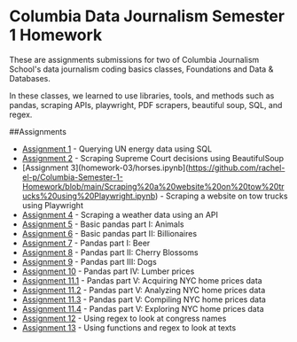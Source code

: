# Columbia Data Journalism Semester 1 Homework 
These are assignments submissions for two of Columbia Journalism School's data journalism coding basics classes, Foundations and Data & Databases.

In these classes, we learned to use libraries, tools, and methods such as pandas, scraping APIs, playwright, PDF scrapers, beautiful soup, SQL, and regex. 

##Assignments

* [Assignment 1](https://github.com/rachel-el-p/Columbia-Semester-1-Homework/blob/main/Homework%20Trying%20SQL.ipynb) - Querying UN energy data using SQL
* [Assignment 2](https://github.com/rachel-el-p/Columbia-Semester-1-Homework/blob/main/Homework%20Scraping%20Text%20Using%20BeautifulSoup.ipynb) - Scraping Supreme Court decisions using BeautifulSoup
* [Assignment 3](homework-03/horses.ipynb](https://github.com/rachel-el-p/Columbia-Semester-1-Homework/blob/main/Scraping%20a%20website%20on%20tow%20trucks%20using%20Playwright.ipynb) - Scraping a website on tow trucks using Playwright
* [Assignment 4](https://github.com/rachel-el-p/Columbia-Semester-1-Homework/blob/main/Scraping%20weather%20data%20using%20an%20API.ipynb) - Scraping a weather data using an API 
* [Assignment 5](https://github.com/rachel-el-p/Columbia-Semester-1-Homework/blob/main/Basic%20Pandas%20analyzing%20animal%20data.ipynb) - Basic pandas part I: Animals 
* [Assignment 6](https://github.com/rachel-el-p/Columbia-Semester-1-Homework/blob/main/Basic%20Pandas%20analyzing%20billionaires.ipynb) - Basic pandas part II: Billionaires 
* [Assignment 7](https://github.com/rachel-el-p/Columbia-Semester-1-Homework/blob/main/Slightly%20more%20advanced%20pandas%20analyzing%20beer.ipynb) - Pandas part I: Beer
* [Assignment 8](https://github.com/rachel-el-p/Columbia-Semester-1-Homework/blob/main/Slightly%20more%20advanced%20pandas%20analyzing%20cherry%20blossoms%20data.ipynb) - Pandas part II: Cherry Blossoms
* [Assignment 9](https://github.com/rachel-el-p/Columbia-Semester-1-Homework/blob/main/Slightly%20more%20advanced%20pandas%20analyzing%20dogs.ipynb) - Pandas part III: Dogs
* [Assignment 10](https://github.com/rachel-el-p/Columbia-Semester-1-Homework/blob/main/Slightly%20more%20advanced%20pandas%20analyzing%20lumber%20prices.ipynb) - Pandas part IV: Lumber prices
* [Assignment 11.1](https://github.com/rachel-el-p/Columbia-Semester-1-Homework/blob/main/Pandas%20acquring%20data%20on%20nyc%20home%20prices.ipynb) - Pandas part V: Acquiring NYC home prices data 
* [Assignment 11.2](https://github.com/rachel-el-p/Columbia-Semester-1-Homework/blob/main/Pandas%20analyzing%20data%20on%20nyc%20home%20prices.ipynb) - Pandas part V: Analyzing NYC home prices data 
* [Assignment 11.3](https://github.com/rachel-el-p/Columbia-Semester-1-Homework/blob/main/Pandas%20compiling%20data%20on%20nyc%20home%20prices.ipynb) - Pandas part V: Compiling NYC home prices data 
* [Assignment 11.4](https://github.com/rachel-el-p/Columbia-Semester-1-Homework/blob/main/Pandas%20exploring%20data%20on%20nyc%20home%20prices.ipynb) - Pandas part V: Exploring NYC home prices data 
* [Assignment 12](https://github.com/rachel-el-p/Columbia-Semester-1-Homework/blob/main/Regex%20homework.ipynb) - Using regex to look at congress names
* [Assignment 13](https://github.com/rachel-el-p/Columbia-Semester-1-Homework/blob/main/How%20to%20use%20functions.ipynb) - Using functions and regex to look at texts
